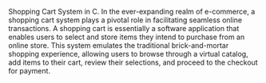 Shopping Cart System in C.
In the ever-expanding realm of e-commerce, a shopping cart system plays a pivotal role in facilitating seamless online transactions. A shopping cart is essentially a software application that enables users to select and store items they intend to purchase from an online store. This system emulates the traditional brick-and-mortar shopping experience, allowing users to browse through a virtual catalog, add items to their cart, review their selections, and proceed to the checkout for payment.
